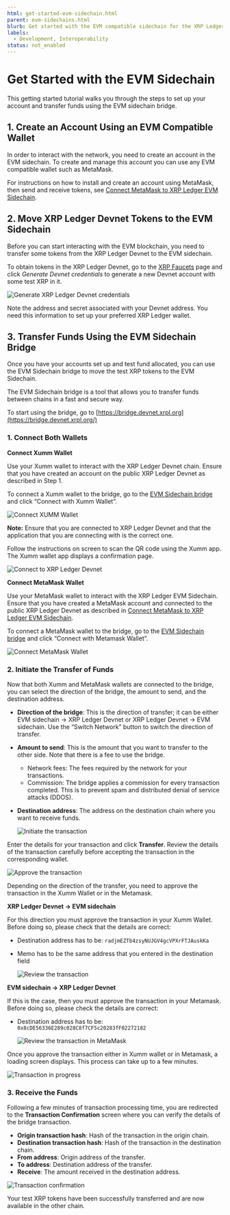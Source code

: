 ```yaml
---
html: get-started-evm-sidechain.html
parent: evm-sidechains.html
blurb: Get started with the EVM compatible sidechain for the XRP Ledger.
labels:
  - Development, Interoperability
status: not_enabled
---
```

# Get Started with the EVM Sidechain

This getting started tutorial walks you through the steps to set up your account and transfer funds using the EVM sidechain bridge. 

## 1. Create an Account Using an EVM Compatible Wallet

In order to interact with the network, you need to create an account in the EVM sidechain. To create and manage this account you can use any EVM compatible wallet such as MetaMask.

For instructions on how to install and create an account using MetaMask, then send and receive tokens, see [Connect MetaMask to XRP Ledger EVM Sidechain](connect-metamask-to-xrpl-evm-sidechain.html).

## 2. Move XRP Ledger Devnet Tokens to the EVM Sidechain

Before you can start interacting with the EVM blockchain, you need to transfer some tokens from the XRP Ledger Devnet to the EVM sidechain. 

To obtain tokens in the XRP Ledger Devnet, go to the [XRP Faucets](xrp-testnet-faucet.html) page and click *Generate Devnet credentials* to generate a new Devnet account with some test XRP in it.

![Generate XRP Ledger Devnet credentials](img/evm-sidechain-xrpl-devnet-faucet.png "Generate XRP Ledger Devnet credentials")

Note the address and secret associated with your Devnet address. You need this information to set up your preferred XRP Ledger wallet. 

## 3. Transfer Funds Using the EVM Sidechain Bridge

Once you have your accounts set up and test fund allocated, you can use the EVM Sidechain bridge to move the test XRP tokens to the EVM Sidechain. 

The EVM Sidechain bridge is a tool that allows you to transfer funds between chains in a fast and secure way.

To start using the bridge, go to [https://bridge.devnet.xrpl.org](https://bridge.devnet.xrpl.org/)

### 1. Connect Both Wallets

**Connect Xumm Wallet**

Use your Xumm wallet to interact with the XRP Ledger Devnet chain. 
Ensure that you have created an account on the public XRP Ledger Devnet as described in Step 1. 

To connect a Xumm wallet to the bridge, go to the [EVM Sidechain bridge](https://bridge.devnet.xrpl.org) and click “Connect with Xumm Wallet”. 

![Connect XUMM Wallet](img/evm-sidechain-connect-xumm-wallet.png "Connect XUMM wallet")


**Note:** Ensure that you are connected to XRP Ledger Devnet and that the application that you are connecting with is the correct one.

Follow the instructions on screen to scan the QR code using the Xumm app. The Xumm wallet app displays a confirmation page.

![Connect to XRP Ledger Devnet](img/evm-sidechain-bridge-sign-in.jpg "Connect to XRP Ledger Devnet")

**Connect MetaMask Wallet**

Use your MetaMask wallet to interact with the XRP Ledger EVM Sidechain. 
Ensure that you have created a MetaMask account and connected to the public XRP Ledger Devnet as described in [Connect MetaMask to XRP Ledger EVM Sidechain](connect-metamask-to-xrpl-evm-sidechain.html).

To connect a MetaMask wallet to the bridge, go to the [EVM Sidechain bridge](https://bridge.devnet.xrpl.org) and click “Connect with Metamask Wallet”.

![Connect MetaMask Wallet](img/evm-sidechain-connect-metamask.png "Connect MetaMask wallet")

### 2. Initiate the Transfer of Funds 

Now that both Xumm and MetaMask wallets are connected to the bridge, you can select the direction of the bridge, the amount to send, and the destination address.

- **Direction of the bridge**: This is the direction of transfer; it can be either EVM sidechain → XRP Ledger Devnet or XRP Ledger Devnet → EVM sidechain. Use the “Switch Network” button to switch the direction of transfer.
- **Amount to send**: This is the amount that you want to transfer to the other side. Note that there is a fee to use the bridge.
    - Network fees: The fees required by the network for your transactions.
    - Commission: The bridge applies a commission for every transaction completed. This is to prevent spam and distributed denial of service attacks (DDOS).
- **Destination address**: The address on the destination chain where you want to receive funds.

    ![Initiate the transaction](img/evm-sidechain-initiate-transfer.png "Initiate the transaction")

Enter the details for your transaction and click **Transfer**. Review the details of the transaction carefully before accepting the transaction in the corresponding wallet. 

![Approve the transaction](img/evm-sidechain-approve-transaction.png "Approve the transaction")

Depending on the direction of the transfer, you need to approve the transaction in the Xumm Wallet or in the Metamask.

**XRP Ledger Devnet → EVM sidechain**

For this direction you must approve the transaction in your Xumm Wallet. Before doing so, please check that the details are correct:

- Destination address has to be: `radjmEZTb4zsyNUJGV4gcVPXrFTJAuskKa`
- Memo has to be the same address that you entered in the destination field

    ![Review the transaction](img/evm-sidechain-review-transaction.jpg)

**EVM sidechain → XRP Ledger Devnet**

If this is the case, then you must approve the transaction in your Metamask. Before doing so, please check the details are correct:

- Destination address has to be: `0x8cDE56336E289c028C8f7CF5c20283fF02272182`

    ![Review the transaction in MetaMask](img/evm-sidechain-metamask-confirmation.png "Review the transaction in MetaMask")


Once you approve the transaction either in Xumm wallet or in Metamask, a loading screen displays. This process can take up to a few minutes.

![Transaction in progress](img/evm-sidechain-transfer-in-progress.png "Transaction in progress")

### 3. Receive the Funds

Following a few minutes of transaction processing time, you are redirected to the **Transaction Confirmation** screen where you can verify the details of the bridge transaction.

- **Origin transaction hash**: Hash of the transaction in the origin chain.
- **Destination transaction hash**: Hash of the transaction in the destination chain.
- **From address**: Origin address of the transfer.
- **To address**: Destination address of the transfer.
- **Receive**: The amount received in the destination address.

![Transaction confirmation](img/evm-sidechain-transaction-confirmation.png "Transaction confirmation")

Your test XRP tokens have been successfully transferred and are now available in the other chain.